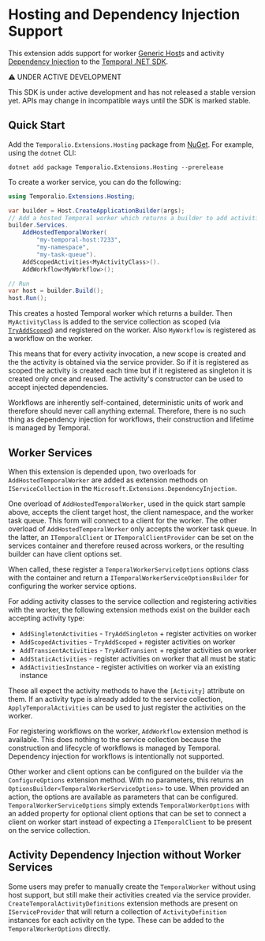 # Hosting and Dependency Injection Support

This extension adds support for worker
[Generic Host](https://learn.microsoft.com/en-us/dotnet/core/extensions/generic-host)s and activity
[Dependency Injection](https://learn.microsoft.com/en-us/dotnet/core/extensions/dependency-injection) to the
[Temporal .NET SDK](https://github.com/temporalio/sdk-dotnet).

⚠️ UNDER ACTIVE DEVELOPMENT

This SDK is under active development and has not released a stable version yet. APIs may change in incompatible ways
until the SDK is marked stable.

## Quick Start

Add the `Temporalio.Extensions.Hosting` package from
[NuGet](https://www.nuget.org/packages/Temporalio.Extensions.Hosting). For example, using the `dotnet` CLI:

    dotnet add package Temporalio.Extensions.Hosting --prerelease

To create a worker service, you can do the following:

```csharp
using Temporalio.Extensions.Hosting;

var builder = Host.CreateApplicationBuilder(args);
// Add a hosted Temporal worker which returns a builder to add activities and workflows
builder.Services.
    AddHostedTemporalWorker(
        "my-temporal-host:7233",
        "my-namespace",
        "my-task-queue").
    AddScopedActivities<MyActivityClass>().
    AddWorkflow<MyWorkflow>();

// Run
var host = builder.Build();
host.Run();
```

This creates a hosted Temporal worker which returns a builder. Then `MyActivityClass` is added to the service collection
as scoped (via
[`TryAddScoped`](https://learn.microsoft.com/en-us/dotnet/api/microsoft.extensions.dependencyinjection.extensions.servicecollectiondescriptorextensions.tryaddscoped))
and registered on the worker. Also `MyWorkflow` is registered as a workflow on the worker.

This means that for every activity invocation, a new scope is created and the the activity is obtained via the service
provider. So if it is registered as scoped the activity is created each time but if it registered as singleton it is
created only once and reused. The activity's constructor can be used to accept injected dependencies.

Workflows are inherently self-contained, deterministic units of work and therefore should never call anything external.
Therefore, there is no such thing as dependency injection for workflows, their construction and lifetime is managed by
Temporal.

## Worker Services

When this extension is depended upon, two overloads for `AddHostedTemporalWorker` are added as extension methods on
`IServiceCollection` in the `Microsoft.Extensions.DependencyInjection`.

One overload of `AddHostedTemporalWorker`, used in the quick start sample above, accepts the client target host, the
client namespace, and the worker task queue. This form will connect to a client for the worker. The other overload of
`AddHostedTemporalWorker` only accepts the worker task queue. In the latter, an `ITemporalClient` or
`ITemporalClientProvider` can be set on the services container and therefore reused across workers, or the resulting
builder can have client options set.

When called, these register a `TemporalWorkerServiceOptions` options class with the container and return a
`ITemporalWorkerServiceOptionsBuilder` for configuring the worker service options.

For adding activity classes to the service collection and registering activities with the worker, the following
extension methods exist on the builder each accepting activity type:

* `AddSingletonActivities` - `TryAddSingleton` + register activities on worker
* `AddScopedActivities` - `TryAddScoped` + register activities on worker
* `AddTransientActivities` - `TryAddTransient` + register activities on worker
* `AddStaticActivities` - register activities on worker that all must be static
* `AddActivitiesInstance` - register activities on worker via an existing instance

These all expect the activity methods to have the `[Activity]` attribute on them. If an activity type is already added
to the service collection, `ApplyTemporalActivities` can be used to just register the activities on the worker.

For registering workflows on the worker, `AddWorkflow` extension method is available. This does nothing to the service
collection because the construction and lifecycle of workflows is managed by Temporal. Dependency injection for
workflows is intentionally not supported.

Other worker and client options can be configured on the builder via the `ConfigureOptions` extension method. With no
parameters, this returns an `OptionsBuilder<TemporalWorkerServiceOptions>` to use. When provided an action, the options
are available as parameters that can be configured. `TemporalWorkerServiceOptions` simply extends
`TemporalWorkerOptions` with an added property for optional client options that can be set to connect a client on worker
start instead of expecting a `ITemporalClient` to be present on the service collection.

## Activity Dependency Injection without Worker Services

Some users may prefer to manually create the `TemporalWorker` without using host support, but still make their
activities created via the service provider. `CreateTemporalActivityDefinitions` extension methods are present on
`IServiceProvider` that will return a collection of `ActivityDefinition` instances for each activity on the type. These
can be added to the `TemporalWorkerOptions` directly.